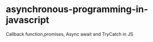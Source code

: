 # asynchronous-programming-in-javascript
Callback function,promises, Async await and TryCatch in JS

